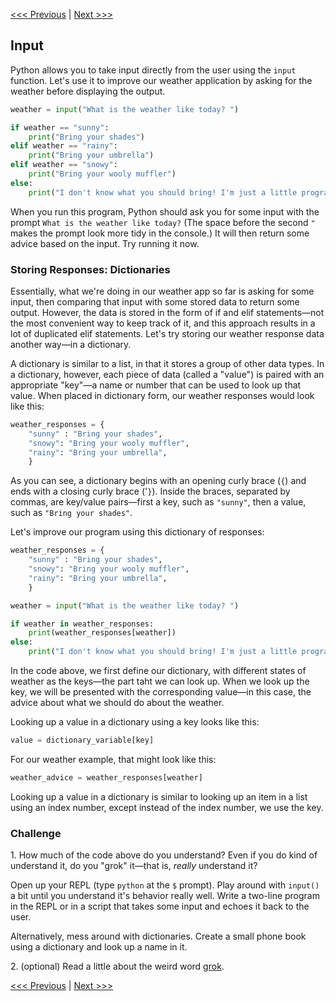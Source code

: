 [<<< Previous](conditionals.md) | [Next >>>](google.md)

## Input

Python allows you to take input directly from the user using the `input` function. Let's use it to improve our weather application by asking for the weather before displaying the output.

```python
weather = input("What is the weather like today? ")

if weather == "sunny":
    print("Bring your shades")
elif weather == "rainy":
    print("Bring your umbrella")
elif weather == "snowy":
    print("Bring your wooly muffler")
else:
    print("I don't know what you should bring! I'm just a little program...")
```

When you run this program, Python should ask you for some input with the prompt `What is the weather like today?` (The space before the second `"` makes the prompt look more tidy in the console.) It will then return some advice based on the input. Try running it now.

### Storing Responses: Dictionaries

Essentially, what we're doing in our weather app so far is asking for some input, then comparing that input with some stored data to return some output. However, the data is stored in the form of if and elif statements—not the most convenient way to keep track of it, and this approach results in a lot of duplicated elif statements. Let's try storing our weather response data another way—in a dictionary.

A dictionary is similar to a list, in that it stores a group of other data types. In a dictionary, however, each piece of data (called a "value") is paired with an appropriate "key"—a name or number that can be used to look up that value. When placed in dictionary form, our weather responses would look like this:

```python
weather_responses = {
    "sunny" : "Bring your shades",
    "snowy": "Bring your wooly muffler",
    "rainy": "Bring your umbrella",
    }
```

As you can see, a dictionary begins with an opening curly brace (`{`) and ends with a closing curly brace ('`}`). Inside the braces, separated by commas, are key/value pairs—first a key, such as `"sunny"`, then a value, such as `"Bring your shades"`.

Let's improve our program using this dictionary of responses:


```python
weather_responses = {
    "sunny" : "Bring your shades",
    "snowy": "Bring your wooly muffler",
    "rainy": "Bring your umbrella",
    }

weather = input("What is the weather like today? ")

if weather in weather_responses:
    print(weather_responses[weather])
else:
    print("I don't know what you should bring! I'm just a little program...")
```

In the code above, we first define our dictionary, with different states of weather as the keys—the part taht we can look up. When we look up the key, we will be presented with the corresponding value—in this case, the advice about what we should do about the weather.

Looking up a value in a dictionary using a key looks like this:

```python
value = dictionary_variable[key]
```

For our weather example, that might look like this:

```python
weather_advice = weather_responses[weather]
```

Looking up a value in a dictionary is similar to looking up an item in a list using an index number, except instead of the index number, we use the key.

### Challenge

1\. How much of the code above do you understand? Even if you do kind of understand it, do you "grok" it—that is, *really* understand it?

Open up your REPL (type `python` at the `$` prompt). Play around with `input()` a bit until you understand it's behavior really well. Write a two-line program in the REPL or in a script that takes some input and echoes it back to the user.

Alternatively, mess around with dictionaries. Create a small phone book using a dictionary and look up a name in it.

2\. (optional) Read a little about the weird word [grok](grok.md).

[<<< Previous](conditionals.md) | [Next >>>](google.md)
